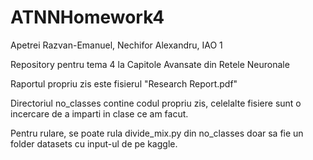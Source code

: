 # ATNNHomework4
Apetrei Razvan-Emanuel, Nechifor Alexandru, IAO 1

Repository pentru tema 4 la Capitole Avansate din Retele Neuronale

Raportul propriu zis este fisierul "Research Report.pdf"

Directoriul no_classes contine codul propriu zis, celelalte fisiere sunt o incercare de a imparti in clase ce am facut.

Pentru rulare, se poate rula divide_mix.py din no_classes doar sa fie un folder datasets cu input-ul de pe kaggle.